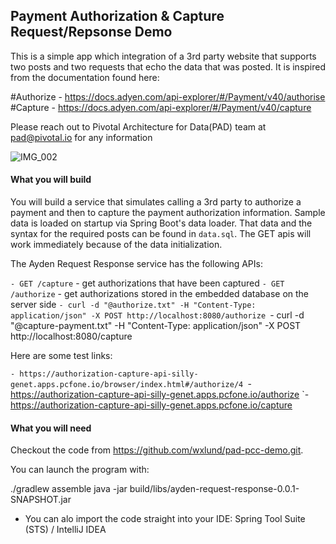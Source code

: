## Payment Authorization & Capture  Request/Repsonse Demo
This is a simple app which integration of a 3rd party website that supports two posts and two requests that echo the data that was posted.  It is inspired from the documentation found here:

#Authorize - https://docs.adyen.com/api-explorer/#/Payment/v40/authorise
#Capture - https://docs.adyen.com/api-explorer/#/Payment/v40/capture

Please reach out to Pivotal Architecture for Data(PAD) team at pad@pivotal.io for any information

![IMG_002](https://github.com/Pivotal-Field-Engineering/pad-pcc-demo/blob/master/images/IMG_002.png) 
  
#### What you will build
You will build a service that simulates calling a 3rd party to authorize a payment and then to capture the payment authorization information.
Sample data is loaded on startup via Spring Boot's data loader.  That data and the syntax for the required posts can be found in `data.sql`.
The GET apis will work immediately because of the data initialization. 

The Ayden Request Response service has the following APIs:

`- GET /capture`          - get authorizations that have been captured
`- GET /authorize`         - get authorizations stored in the embedded database on the server side
`- curl -d "@authorize.txt" -H "Content-Type: application/json" -X POST http://localhost:8080/authorize
`- curl -d "@capture-payment.txt" -H "Content-Type: application/json" -X POST http://localhost:8080/capture

Here are some test links:

`- https://authorization-capture-api-silly-genet.apps.pcfone.io/browser/index.html#/authorize/4
`- https://authorization-capture-api-silly-genet.apps.pcfone.io/authorize
`- https://authorization-capture-api-silly-genet.apps.pcfone.io/capture
  
#### What you will need
Checkout the code from https://github.com/wxlund/pad-pcc-demo.git. 

You can launch the program with:

./gradlew assemble
java -jar build/libs/ayden-request-response-0.0.1-SNAPSHOT.jar 

- You can alo import the code straight into your IDE: 
Spring Tool Suite (STS) / IntelliJ IDEA
